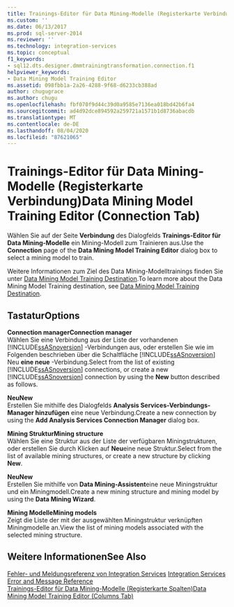 ```yaml
---
title: Trainings-Editor für Data Mining-Modelle (Registerkarte Verbindung) | Microsoft-Dokumentation
ms.custom: ''
ms.date: 06/13/2017
ms.prod: sql-server-2014
ms.reviewer: ''
ms.technology: integration-services
ms.topic: conceptual
f1_keywords:
- sql12.dts.designer.dmmtrainingtransformation.connection.f1
helpviewer_keywords:
- Data Mining Model Training Editor
ms.assetid: 098fbb1a-2a26-4288-9f68-d6233cb388ad
author: chugugrace
ms.author: chugu
ms.openlocfilehash: fbf070f9d44c39d0a9585e7136ea018bd42b6fa4
ms.sourcegitcommit: ad4d92dce894592a259721a1571b1d8736abacdb
ms.translationtype: MT
ms.contentlocale: de-DE
ms.lasthandoff: 08/04/2020
ms.locfileid: "87621065"
---
```

# <a name="data-mining-model-training-editor-connection-tab"></a><span data-ttu-id="29634-102">Trainings-Editor für Data Mining-Modelle (Registerkarte Verbindung)</span><span class="sxs-lookup"><span data-stu-id="29634-102">Data Mining Model Training Editor (Connection Tab)</span></span>
  <span data-ttu-id="29634-103">Wählen Sie auf der Seite **Verbindung** des Dialogfelds **Trainings-Editor für Data Mining-Modelle** ein Mining-Modell zum Trainieren aus.</span><span class="sxs-lookup"><span data-stu-id="29634-103">Use the **Connection** page of the **Data Mining Model Training Editor** dialog box to select a mining model to train.</span></span>  
  
 <span data-ttu-id="29634-104">Weitere Informationen zum Ziel des Data Mining-Modelltrainings finden Sie unter [Data Mining Model Training Destination](data-flow/data-mining-model-training-destination.md).</span><span class="sxs-lookup"><span data-stu-id="29634-104">To learn more about the Data Mining Model Training destination, see [Data Mining Model Training Destination](data-flow/data-mining-model-training-destination.md).</span></span>  
  
## <a name="options"></a><span data-ttu-id="29634-105">Tastatur</span><span class="sxs-lookup"><span data-stu-id="29634-105">Options</span></span>  
 <span data-ttu-id="29634-106">**Connection manager**</span><span class="sxs-lookup"><span data-stu-id="29634-106">**Connection manager**</span></span>  
 <span data-ttu-id="29634-107">Wählen Sie eine Verbindung aus der Liste der vorhandenen [!INCLUDE[ssASnoversion](../includes/ssasnoversion-md.md)] -Verbindungen aus, oder erstellen Sie wie im Folgenden beschrieben über die Schaltfläche [!INCLUDE[ssASnoversion](../includes/ssasnoversion-md.md)] Neu **eine neue** -Verbindung.</span><span class="sxs-lookup"><span data-stu-id="29634-107">Select from the list of existing [!INCLUDE[ssASnoversion](../includes/ssasnoversion-md.md)] connections, or create a new [!INCLUDE[ssASnoversion](../includes/ssasnoversion-md.md)] connection by using the **New** button described as follows.</span></span>  
  
 <span data-ttu-id="29634-108">**Neu**</span><span class="sxs-lookup"><span data-stu-id="29634-108">**New**</span></span>  
 <span data-ttu-id="29634-109">Erstellen Sie mithilfe des Dialogfelds **Analysis Services-Verbindungs-Manager hinzufügen** eine neue Verbindung.</span><span class="sxs-lookup"><span data-stu-id="29634-109">Create a new connection by using the **Add Analysis Services Connection Manager** dialog box.</span></span>  
  
 <span data-ttu-id="29634-110">**Mining Struktur**</span><span class="sxs-lookup"><span data-stu-id="29634-110">**Mining structure**</span></span>  
 <span data-ttu-id="29634-111">Wählen Sie eine Struktur aus der Liste der verfügbaren Miningstrukturen, oder erstellen Sie durch Klicken auf **Neu**eine neue Struktur.</span><span class="sxs-lookup"><span data-stu-id="29634-111">Select from the list of available mining structures, or create a new structure by clicking **New**.</span></span>  
  
 <span data-ttu-id="29634-112">**Neu**</span><span class="sxs-lookup"><span data-stu-id="29634-112">**New**</span></span>  
 <span data-ttu-id="29634-113">Erstellen Sie mithilfe von **Data Mining-Assistent**eine neue Miningstruktur und ein Miningmodell.</span><span class="sxs-lookup"><span data-stu-id="29634-113">Create a new mining structure and mining model by using the **Data Mining Wizard**.</span></span>  
  
 <span data-ttu-id="29634-114">**Mining Modelle**</span><span class="sxs-lookup"><span data-stu-id="29634-114">**Mining models**</span></span>  
 <span data-ttu-id="29634-115">Zeigt die Liste der mit der ausgewählten Miningstruktur verknüpften Miningmodelle an.</span><span class="sxs-lookup"><span data-stu-id="29634-115">View the list of mining models associated with the selected mining structure.</span></span>  
  
## <a name="see-also"></a><span data-ttu-id="29634-116">Weitere Informationen</span><span class="sxs-lookup"><span data-stu-id="29634-116">See Also</span></span>  
 <span data-ttu-id="29634-117">[Fehler- und Meldungsreferenz von Integration Services](../../2014/integration-services/integration-services-error-and-message-reference.md) </span><span class="sxs-lookup"><span data-stu-id="29634-117">[Integration Services Error and Message Reference](../../2014/integration-services/integration-services-error-and-message-reference.md) </span></span>  
 [<span data-ttu-id="29634-118">Trainings-Editor für Data Mining-Modelle &#40;Registerkarte Spalten&#41;</span><span class="sxs-lookup"><span data-stu-id="29634-118">Data Mining Model Training Editor &#40;Columns Tab&#41;</span></span>](../../2014/integration-services/data-mining-model-training-editor-columns-tab.md)  
  
  
